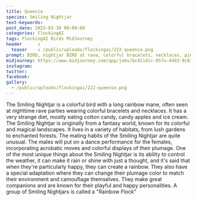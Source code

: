 ```yaml
---
title: Queenie
species: Smiling Nightjar
text-keywords: 
post_date: 2023-03-30 00:00:00
categories: FlockingAI
tags: FlockingAI Birds MidJourney 
header      :
  teaser    : /public/uploads/flockingai/222-queenie.png
prompt: BIRD, nightjar BIRD at rave, colorful bracelets, necklaces, piercings, long big rainbow hair, flowers, flowerpunk, oil painting, dripping paint, Cute, adorable, happy, smiles, bird 
midjourney: https://www.midjourney.com/app/jobs/bc41141c-05fa-4483-9c87-171009e3986d
instagram: 
twitter: 
facebook: 
gallery: 
  - /public/uploads/flockingai/222-queenie.png
---
```


The Smiling Nightjar is a colorful bird with a long rainbow mane, often seen at nighttime rave parties wearing colorful bracelets and necklaces. It has a very strange diet, mostly eating cotton candy, candy apples and ice cream. The Smiling Nightjar is originally from a fantasy world, known for its colorful and magical landscapes. It lives in a variety of habitats, from lush gardens to enchanted forests. The mating habits of the Smiling Nightjar are quite unusual. The males will put on a dance performance for the females, incorporating acrobatic moves and colorful displays of their plumage. One of the most unique things about the Smiling Nightjar is its ability to control the weather, it can make it rain or shine with just a thought, and it's said that when they're particularly happy, they can create a rainbow. They also have a special adaptation where they can change their plumage color to match their environment and camouflage themselves. They make great companions and are known for their playful and happy personalities. A group of Smiling Nightjars is called a "Rainbow Flock"

